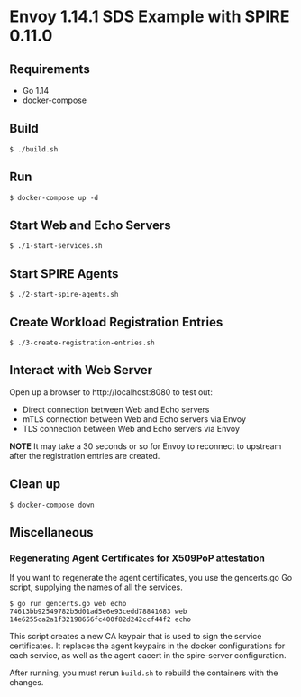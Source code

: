 # Envoy 1.14.1 SDS Example with SPIRE 0.11.0

## Requirements

- Go 1.14
- docker-compose

## Build

```
$ ./build.sh
```

## Run

```
$ docker-compose up -d
```

## Start Web and Echo Servers

```
$ ./1-start-services.sh
```

## Start SPIRE Agents 

```
$ ./2-start-spire-agents.sh
```

## Create Workload Registration Entries

```
$ ./3-create-registration-entries.sh
```

## Interact with Web Server

Open up a browser to http://localhost:8080 to test out:

- Direct connection between Web and Echo servers
- mTLS connection between Web and Echo servers via Envoy
- TLS connection between Web and Echo servers via Envoy

**NOTE** It may take a 30 seconds or so for Envoy to reconnect to upstream
after the registration entries are created.

## Clean up

```
$ docker-compose down
```

## Miscellaneous

### Regenerating Agent Certificates for X509PoP attestation

If you want to regenerate the agent certificates, you use
the gencerts.go Go script, supplying the names of all the services.

```
$ go run gencerts.go web echo
74613bb92549782b5d01ad5e6e93cedd78841683 web
14e6255ca2a1f32198656fc400f82d242ccf44f2 echo
```

This script creates a new CA keypair that is used to sign the service
certificates. It replaces the agent keypairs in the docker
configurations for each service, as well as the agent cacert in the
spire-server configuration.

After running, you must rerun `build.sh` to rebuild the containers with the
changes.
